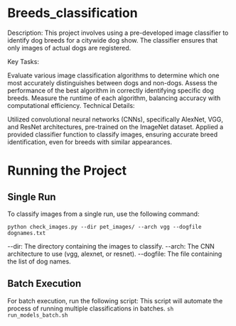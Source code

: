 # Breeds_classification
Description:
This project involves using a pre-developed image classifier to identify dog breeds for a citywide dog show. The classifier ensures that only images of actual dogs are registered.

Key Tasks:

Evaluate various image classification algorithms to determine which one most accurately distinguishes between dogs and non-dogs.
Assess the performance of the best algorithm in correctly identifying specific dog breeds.
Measure the runtime of each algorithm, balancing accuracy with computational efficiency.
Technical Details:

Utilized convolutional neural networks (CNNs), specifically AlexNet, VGG, and ResNet architectures, pre-trained on the ImageNet dataset.
Applied a provided classifier function to classify images, ensuring accurate breed identification, even for breeds with similar appearances.

# Running the Project
## Single Run
To classify images from a single run, use the following command:

```python check_images.py --dir pet_images/ --arch vgg --dogfile dognames.txt```

--dir: The directory containing the images to classify.
--arch: The CNN architecture to use (vgg, alexnet, or resnet).
--dogfile: The file containing the list of dog names.

## Batch Execution
For batch execution, run the following script:
This script will automate the process of running multiple classifications in batches.
```sh run_models_batch.sh```
